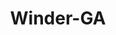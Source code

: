 ---
title: Winder-GA
slug: winder-ga
f_state:
- cms/state/georgia.md
f_locations:
- cms/payday-loan/a-s-connections-176.md
- cms/payday-loan/advance-america-1556.md
- cms/payday-loan/arrow-auto-insurance-4833.md
- cms/payday-loan/money-mail-etc-21313.md
- cms/payday-loan/money-mail-etc-inc-21314.md
- cms/payday-loan/payday-advance-23740.md
updated-on: '2024-05-30T13:41:28.615Z'
created-on: '2024-05-30T13:41:28.615Z'
published-on: '2024-05-30T13:54:32.469Z'
f_city: Winder
layout: '[city].html'
tags: city
---